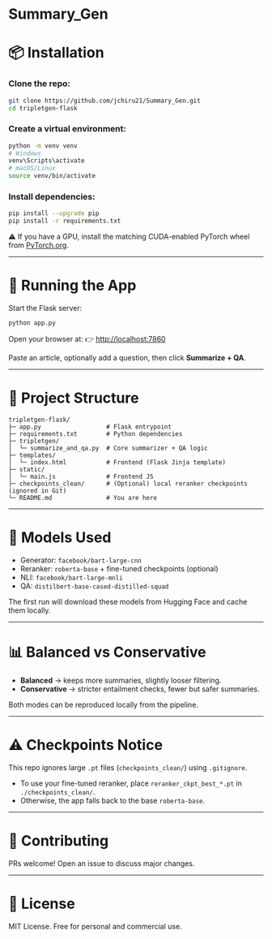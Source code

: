 # Summary_Gen


# 📦 Installation

### Clone the repo:

```bash
git clone https://github.com/jchiru21/Summary_Gen.git
cd tripletgen-flask
```

### Create a virtual environment:

```bash
python -m venv venv
# Windows
venv\Scripts\activate
# macOS/Linux
source venv/bin/activate
```

### Install dependencies:

```bash
pip install --upgrade pip
pip install -r requirements.txt
```

⚠️ If you have a GPU, install the matching CUDA-enabled PyTorch wheel from [PyTorch.org](https://pytorch.org/get-started/locally/).

---

# 🚀 Running the App

Start the Flask server:

```bash
python app.py
```

Open your browser at:
👉 [http://localhost:7860](http://localhost:7860)

Paste an article, optionally add a question, then click **Summarize + QA**.

---

# 📂 Project Structure

```
tripletgen-flask/
├─ app.py                  # Flask entrypoint
├─ requirements.txt        # Python dependencies
├─ tripletgen/
│  └─ summarize_and_qa.py  # Core summarizer + QA logic
├─ templates/
│  └─ index.html           # Frontend (Flask Jinja template)
├─ static/
│  └─ main.js              # Frontend JS
├─ checkpoints_clean/      # (Optional) local reranker checkpoints (ignored in Git)
└─ README.md               # You are here
```

---

# 🧠 Models Used

* Generator: `facebook/bart-large-cnn`
* Reranker: `roberta-base` + fine-tuned checkpoints (optional)
* NLI: `facebook/bart-large-mnli`
* QA: `distilbert-base-cased-distilled-squad`

The first run will download these models from Hugging Face and cache them locally.

---

# 📊 Balanced vs Conservative

* **Balanced** → keeps more summaries, slightly looser filtering.
* **Conservative** → stricter entailment checks, fewer but safer summaries.

Both modes can be reproduced locally from the pipeline.

---

# ⚠️ Checkpoints Notice

This repo ignores large `.pt` files (`checkpoints_clean/`) using `.gitignore`.

* To use your fine-tuned reranker, place `reranker_ckpt_best_*.pt` in `./checkpoints_clean/`.
* Otherwise, the app falls back to the base `roberta-base`.


---

# 🤝 Contributing

PRs welcome! Open an issue to discuss major changes.

---

# 📜 License

MIT License. Free for personal and commercial use.


